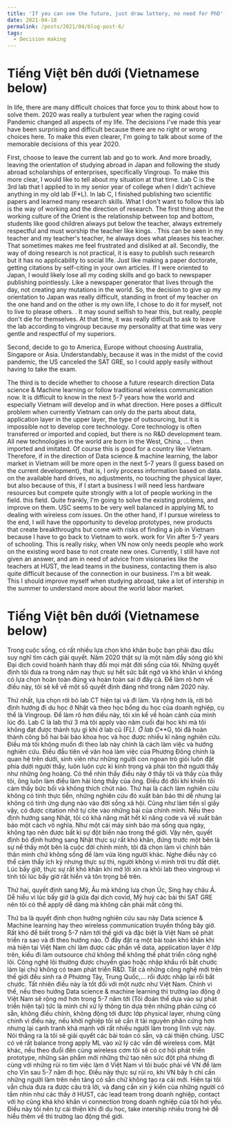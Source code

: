 ```yaml
---
title: 'If you can see the future, just draw lottery, no need for PhD'
date: 2021-04-18
permalink: /posts/2021/04/blog-post-6/
tags:
  - Decision making
---
```

Tiếng Việt bên dưới (Vietnamese below)
======
In life, there are many difficult choices that force you to think about how to solve them. 2020 was really a turbulent year when the raging covid Pandemic changed all aspects of my life. The decisions I've made this year have been surprising and difficult because there are no right or wrong choices here. To make this even clearer, I'm going to talk about some of the memorable decisions of this year 2020.

First, choose to leave the current lab and go to work. And more broadly, leaving the orientation of studying abroad in Japan and following the study abroad scholarships of enterprises, specifically Vingroup. To make this more clear, I would like to tell about my situation at that time. Lab C is the 3rd lab that I applied to in my senior year of college when I didn't achieve anything in my old lab (F*L). In lab C, I finished publishing two scientific papers and learned many research skills. What I don't want to follow this lab is the way of working and the direction of research. The first thing about the working culture of the Orient is the relationship between top and bottom, students like good children always put below the teacher, always extremely respectful and must worship the teacher like kings. . This can be seen in my teacher and my teacher's teacher, he always does what pleases his teacher. That sometimes makes me feel frustrated and disliked at all. Secondly, the way of doing research is not practical, it is easy to publish such research but it has no applicability to social life. Just like making a paper doctorate, getting citations by self-citing in your own articles. If I were oriented to Japan, I would likely lose all my coding skills and go back to newspaper publishing pointlessly. Like a newspaper generator that lives through the day, not creating any mutations in the world. So, the decision to give up my orientation to Japan was really difficult, standing in front of my teacher on the one hand and on the other is my own life, I chose to do it for myself, not to live to please others. . It may sound selfish to hear this, but really, people don't die for themselves. At that time, it was really difficult to ask to leave the lab according to vingroup because my personality at that time was very gentle and respectful of my superiors.

Second, decide to go to America, Europe without choosing Australia, Singapore or Asia. Understandably, because it was in the midst of the covid pandemic, the US canceled the SAT GRE, so I could apply easily without having to take the exam.

The third is to decide whether to choose a future research direction Data science & Machine learning or follow traditional wireless communication now. It is difficult to know in the next 5-7 years how the world and especially Vietnam will develop and in what direction. Here poses a difficult problem when currently Vietnam can only do the parts about data, application layer in the upper layer, the type of outsourcing, but it is impossible not to develop core technology. Core technology is often transferred or imported and copied, but there is no R&D development team. All new technologies in the world are born in the West, China, ... then imported and imitated. Of course this is good for a country like Vietnam. Therefore, if in the direction of Data science & machine learning, the labor market in Vietnam will be more open in the next 5-7 years (I guess based on the current development), that is, I only process information based on data. on the available hard drives, no adjustments, no touching the physical layer, but also because of this, if I start a business I will need less hardware resources but compete quite strongly with a lot of people working in the field. this field. Quite frankly, I'm going to solve the existing problems, and improve on them. USC seems to be very well balanced in applying ML to dealing with wireless com issues. On the other hand, if I pursue wireless to the end, I will have the opportunity to develop prototypes, new products that create breakthroughs but come with risks of finding a job in Vietnam because I have to go back to Vietnam to work. work for Vin after 5-7 years of schooling. This is really risky, when VN now only needs people who work on the existing word base to not create new ones. Currently, I still have not given an answer, and am in need of advice from visionaries like the teachers at HUST, the lead teams in the business, contacting them is also quite difficult because of the connection in our business. I'm a bit weak. This I should improve myself when studying abroad, take a lot of intership in the summer to understand more about the world labor market.

Tiếng Việt bên dưới (Vietnamese below)
======
Trong cuộc sống, có rất nhiều lựa chọn khó khăn buộc bạn phải đau đầu suy nghĩ tìm cách giải quyết. Năm 2020 thật sự là một năm đầy sóng gió khi Đại dịch covid hoành hành thay đổi mọi mặt đời sống của tôi. Những quyết định tôi đưa ra trong năm nay thực sự hết sức bất ngờ và khó khăn vì không có lựa chọn hoàn toàn đúng và hoàn toàn sai ở đây cả. Để làm rõ hơn về điều này, tôi sẽ kể về một số quyết định đáng nhớ trong năm 2020 này.

Thứ nhất, lựa chọn rời bỏ lab CT hiện tại và đi làm. Và rộng hơn là, rời bỏ định hướng đi du học ở Nhật và theo học bổng du học của doanh nghiệp, cụ thể là Vingroup. Để làm rõ hơn điều này, tôi xin kể về hoàn cảnh của mình lúc đó. Lab C là lab thứ 3 mà tôi apply vào năm cuối đại học khi mà tôi không đạt được thành tựu gì khi ở lab cũ (F*L). Ở lab C***G, tôi đã hoàn thành công bố hai bài báo khoa học và học được nhiều kĩ năng nghiên cứu. Điều mà tôi không muốn đi theo lab này chính là cách làm việc và hướng nghiên cứu. Điều đầu tiên về văn hoá làm việc của Phương Đông chính là quan hệ trên dưới, sinh viên như những người con ngoan trò giỏi luôn đặt phía dưới người thầy, luôn luôn cực kì kính trọng và phải tôn thờ người thầy như những ông hoàng. Có thể nhìn thấy điều này ở thầy tôi và thầy của thầy tôi, ông luôn làm điều làm hài lòng thầy của ông. Điều đó đôi khi khiến tôi cảm thấy bức bối và không thích chút nào. Thứ hai là cách làm nghiên cứu không có tính thực tiễn, những nghiên cứu đó xuất bản báo thì dễ nhưng lại không có tính ứng dụng nào vào đời sống xã hội. Cũng như làm tiến sĩ giấy vậy, có được citation nhờ tự cite vào những bài của chính mình. Nếu theo định hướng sang Nhật, tôi có khả năng mất hết kĩ năng code và về xuất bản báo một cách vô nghĩa. Như một cái máy sinh báo mà sống qua ngày, không tạo nên được bất kì sự đột biến nào trong thế giới. Vậy nên, quyết định bỏ định hướng sang Nhật thực sự rất khó khăn, đứng trước một bên là sự nể thầy một bên là cuộc đời chính mình, tôi đã chọn làm vì chính bản thân mình chứ không sống để làm vừa lòng người khác. Nghe điều này có thể cảm thấy ích kỷ nhưng thực sự thì, người không vì mình trời tru đất diệt. Lúc bấy giờ, thực sự rất khó khăn khi mở lời xin ra khỏi lab theo vingroup vì tính tôi lúc bấy giờ rất hiền và tôn trọng bề trên.

Thứ hai, quyết định sang Mỹ, Âu mà không lưạ chọn Úc, Sing hay châu Á. Dễ hiểu vì lúc bấy giờ là giữa đại dịch covid, Mỹ huỷ các bài thi SAT GRE nên tôi có thể apply dễ dàng mà không cần phải mất công thi.

Thứ ba là quyết định chọn hướng nghiên cứu sau này Data science & Machine learning hay theo wireless communication truyền thống bây giờ. Rất khó để biết trong 5-7 năm tới thế giới và đặc biệt là Việt Nam sẽ phát triển ra sao và đi theo hướng nào. Ở đây đặt ra một bài toán khó khăn khi mà hiện tại Việt Nam chỉ làm được các phần về data, application layer ở lớp trên, kiểu đi làm outsource chứ không thể không thể phát triển công nghệ lõi. Công nghệ lõi thường được chuyển giao hoặc nhập khẩu rồi bắt chước làm lại chứ không có team phát triển R&D. Tất cả những công nghệ mới trên thế giới đều sinh ra ở Phương Tây, Trung Quốc,... rồi được nhập lại rồi bắt chước. Tất nhiên điều này là tốt đổi với một nước như Việt Nam. Chính vì thế, nếu theo hướng Data science & machine learning thì trường lao động ở Việt Nam sẽ rộng mở hơn trong 5-7 năm tới (Tôi đoán thế dựa vào sự phát triển hiện tại) tức là mình chỉ xử lý thông tin dựa trên những phân cứng có sẵn, không điều chỉnh, không động tới được lớp physical layer, nhưng cũng chính vì điều này, nếu khởi nghiệp tôi sẽ cần ít tài nguyên phân cứng hơn nhưng lại cạnh tranh khá mạnh với rất nhiều người làm trong lĩnh vực này. Nói thẳng ra là tôi sẽ giải quyết các bài toán có sẵn, và cải thiện chúng. USC có vẻ rất balance trong apply ML vào xử lý các vấn đề wireless com. Mặt khác, nếu theo đuổi đến cùng wireless cơm tôi sẽ có cơ hội phát triển prototype, những sản phẩm mới những thứ tạo nên sức đột phá nhưng đi cùng với những rủi ro tìm việc làm ở Việt Nam vì tôi buộc phải về VN để làm cho Vin sau 5-7 năm đi học. Điều này thực sự rủi ro, khi VN bây h chỉ cần những người làm trên nền tảng có sẵn chữ không tạo ra cái mới. Hiện tại tôi vẫn chưa đưa ra được câu trả lời, và đang cần xin ý kiến của những người có tầm nhìn như các thầy ở HUST, các lead team trong doanh nghiệp, contact với họ cũng khá khó khăn vì connection trong doanh nghiệp của tôi hơi yếu. Điều này tôi nên tự cái thiện khi đi du học, take intership nhiều trong hè để hiểu thêm về thì trường lao động thế giới.